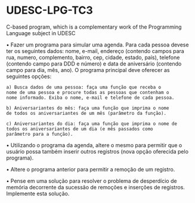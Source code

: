 # UDESC-LPG-TC3
C-based program, which is a complementary work of the Programming Language subject in UDESC

• Fazer um programa para simular uma agenda. Para cada pessoa devese ter os seguintes dados: nome, e-mail, endereço (contendo campos
para rua, numero, complemento, bairro, cep, cidade, estado, país),
telefone (contendo campo para DDD e número) e data de aniversário
(contendo campo para dia, mês, ano). O programa principal deve
oferecer as seguintes opções:

    a) Busca dados de uma pessoa: faça uma função que receba o
    nome de uma pessoa e procure todas as pessoas que contenham o
    nome informado. Exiba o nome, e-mail e telefone de cada pessoa.
  
    b) Aniversariantes do mês: faça uma função que imprima o nome
    de todos os aniversariantes de um mês (parâmetro da função).
  
    c) Aniversariantes do dia: faça uma função que imprima o nome de
    todos os aniversariantes de um dia (e mês passados como
    parâmetro para a função).

• Utilizando o programa da agenda, altere o mesmo para
permitir que o usuário possa também inserir outros registros
(nova opção oferecida pelo programa).

• Altere o programa anterior para permitir a remoção de um
registro.

• Pense em uma solução para resolver o problema de
desperdício de memória decorrente da sucessão de remoções
e inserções de registros. Implemente esta solução.
